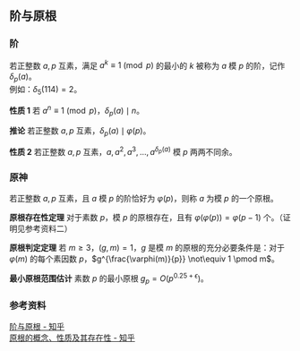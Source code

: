 ## 阶与原根

### 阶

若正整数 $a, p$ 互素，满足 $a^k \equiv 1 \pmod p$ 的最小的 $k$ 被称为 $a$ 模 $p$ 的阶，记作 $\delta_p(a)$。  
例如：$\delta_5(114) = 2$。

**性质 1** 若 $a^n \equiv 1 \pmod p$，$\delta_p(a) \mid n$。

**推论** 若正整数 $a, p$ 互素，$\delta_p(a) \mid \varphi(p)$。

**性质 2** 若正整数 $a, p$ 互素，$a, a^2, a^3, \dots, a^{\delta_p(a)}$ 模 $p$ 两两不同余。

### 原神

若正整数 $a, p$ 互素，且 $a$ 模 $p$ 的阶恰好为 $\varphi(p)$，则称 $a$ 为模 $p$ 的一个原根。

**原根存在性定理** 对于素数 $p$，模 $p$ 的原根存在，且有 $\varphi(\varphi(p)) = \varphi(p - 1)$ 个。（证明见参考资料二）

**原根判定定理** 若 $m \ge 3$，$(g, m) = 1$，$g$ 是模 $m$ 的原根的充分必要条件是：对于 $\varphi(m)$ 的每个素因数 $p$，$g^{\frac{\varphi(m)}{p}} \not\equiv 1 \pmod m$。

**最小原根范围估计** 素数 $p$ 的最小原根 $g_p = O(p^{0.25 + \epsilon})$。

### 参考资料

[阶与原根 - 知乎](https://zhuanlan.zhihu.com/p/349128258)  
[原根的概念、性质及其存在性 - 知乎](https://zhuanlan.zhihu.com/p/591377528)
